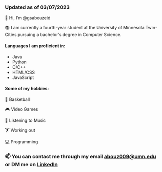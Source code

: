 ### Updated as of 03/07/2023

👋 Hi, I’m @gsabouzeid

📚 I am currently a fourth-year student at the University of Minnesota Twin-Cities pursuing a bachelor's degree in Computer Science.

<!-- 🌱 I am currently learning Kivy, a Python UI library. -->

#### Languages I am proficient in:
 - Java
 - Python
 - C/C++
 - HTML/CSS
 - JavaScript

<!-- #### What I am planning on learning next:
 - D3
 - JSON
 - AJAX -->

#### Some of my hobbies:
  🏀 Basketball
  
  🎮 Video Games
  
  🎵 Listening to Music
  
  🏋️ Working out
  
  💻 Programming
  

  ### 📫 You can contact me through my email abouz009@umn.edu or DM me on [LinkedIn](https://www.linkedin.com/in/garrett-abou-zeid-2040a9191/)

<!---
gsabouzeid/gsabouzeid is a ✨ special ✨ repository because its `README.md` (this file) appears on your GitHub profile.
You can click the Preview link to take a look at your changes.
--->

